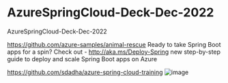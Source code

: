 # AzureSpringCloud-Deck-Dec-2022
AzureSpringCloud-Deck-Dec-2022

https://github.com/azure-samples/animal-rescue 
Ready to take Spring Boot apps for a spin? Check out - http://aka.ms/Deploy-Spring new step-by-step guide to deploy and scale Spring Boot apps on Azure



https://github.com/sdadha/azure-spring-cloud-training
![image](https://user-images.githubusercontent.com/61469290/207237747-4e91ab72-10e4-4e2b-b353-6f2b0fa04d8e.png)
